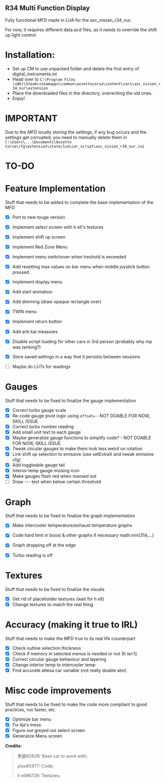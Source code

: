 ## R34 Multi Function Display
Fully functional MFD made in LUA for the asc_nissan_r34_nur.

For now, it requires different data.acd files, as it needs to override the shift up light control

# Installation:

- Set up CM to use unpacked folder and delete the first entry of digital_instruments.ini
- Head over to `C:\Program Files (x86)\Steam\steamapps\common\assettocorsa\content\cars\asc_nissan_r34_nur\extension`
- Place the downloaded files in the directory, overwriting the old ones.
- Enjoy!

# IMPORTANT

Due to the MFD locally storing the settings, if any bug occurs and the settings get corrupted, you need to manually delete them in `C:\Users\...\Documents\Assetto Corsa\cfg\extension\state\lua\car_script\asc_nissan_r34_nur.ini`


# TO-DO

# Feature Implementation
Stuff that needs to be added to complete the base implementation of the MFD
- [x] Port to new touge version
- [x] Implement select screen with h ell's textures
- [x] Implement shift up screen
- [x] Implement Red Zone Menu
- [x] Implement menu switchover when treshold is exceeded
- [x] Add resetting max values on bar menu when middle joystick button pressed
- [x] Implement display menu
- [x] Add start animation
- [x] Add dimming (draw opaque rectangle over)
- [x] TWIN menu
- [x] Implement return button
- [x] Add anti kai measures
- [x] Disable script loading for other cars in 3rd person (probably why mp was tanking?)
- [x] Store saved settings in a way that it persists between sessions 
- [ ] Maybe do LUTs for readings


# Gauges
Stuff that needs to be fixed to finalize the gauge implementation
- [x] Correct turbo gauge scale
- [x] Re-code gauge pivot logic using `offset=` - NOT DOABLE FOR NOW, SKILL ISSUE
- [x] Correct turbo number reading
- [x] Add small unit text to each gauge
- [x] Maybe generalize gauge functions to simplify code? - NOT DOABLE FOR NOW, SKILL ISSUE
- [x] Tweak circular gauges to make them look less weird on rotation
- [x] Link shift up selection to emissive (use setExtraX and tweak emissive cfg)
- [x] Add toggleable gauge tail
- [x] Interior temp gauge missing icon
- [x] Make gauges flash red when maxxed out
- [ ] Draw --- text when below certain threshold

# Graph
Stuff that needs to be fixed to finalize the graph implementation
- [x] Make intercooler temperature/exhaust temperature graphs
- [x] Code hard limit in boost & other graphs if necessary math.min(314,...)
- [x] Graph dropping off at the edge
- [x] Turbo reading is off


# Textures
Stuff that needs to be fixed to finalize the visuals
- [x] Get rid of placeholder textures (wait for h ell)
- [x] Change textures to match the real thing

# Accuracy (making it true to IRL)
Stuff that needs to make the MFD true to its real life counterpart
- [x] Check outline selection thickness
- [x] Check if memory in selected menus is needed or not (It isn't)
- [x] Correct circular gauge behaviour and layering
- [x] Change interior temp to intercooler temp
- [x] Find accurate attesa car variable (not really doable atm)

# Misc code improvements
Stuff that needs to be fixed to make the code more compliant to good practices, run faster, etc.

- [x] Optimize bar menu
- [x] Fix ilja's mess
- [x] Figure out greyed out select screen
- [x] Generalize Menu screen

**Credits:**

 >黒狼#2628: Base car to work with;
 >
 >plus#3477: Code;
 >
 >h ell#6726: Textures;

